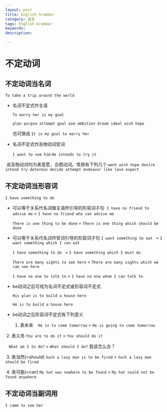```yaml
---
layout: post
title: English Grammar
category: 语言
tags: English Grammar
keywords: 
description: 

---
```


# 不定动词


## 不定动词当名词

  `To take a trip around the world`


- 名词不定式作主语

  `To marry her is my goal`

  `plan purpse attempt goal aim ambition dream ideal wish hope`

  也可换成  `It is my goal to marry her`

  
- 名词不定式作及物动词受词

  `I want to see him`
  `He intends to try it`

  该及物动词均为表意愿，企图动词。常用有下列几个
  `want wish hope desire intend try determin decide attempt endeavor like love expect`
  
  
## 不定动词当形容词

`I have something to do`

- 可以等于关系代名词做主语所引导的形容词子句
  `I have no friend to advise me`  = `I have no friend who can advise me`
  
  `There is one thing to be done`  = `There is one thing which should be done`
  
- 可以等于关系代名词作受词引导的形容词子句
  `I want something to eat ` = `I want something which I can eat`
  
  `I have something to do ` = `I have something which I must do`
  
  `There are many sights to see here` = `There are many sights which we can see here `
  
  `I have no one to talk to` = `I have no one whom I can talk to`
  
- be动词之后可视为名词不定式或形容词不定式

  `His plan is to build a house here`
  
  `He is to build a house here`

- be动词之后形容词不定式有下列意义


  1. 表未来
    `He is to come tomorrow` = `He is going to come tomorrow`
    
  2. 表义务
    `You are to do it` = `You should do it`
    
    `What am I to do?` = `What should I do?` 我该怎么办？
 
  3. 表当然(=should)
    `Such a lazy man is to be fired` = `Such a lazy man should be fired`

  4. 表可能(=can)
    `My hat was nowhere to be found` = `My hat could not be found anywhere`

## 不定动词当副词用

`I came to see her`



